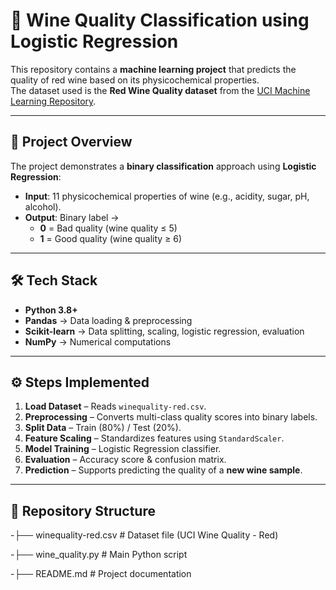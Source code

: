 # 🍷 Wine Quality Classification using Logistic Regression

This repository contains a **machine learning project** that predicts the quality of red wine based on its physicochemical properties.  
The dataset used is the **Red Wine Quality dataset** from the [UCI Machine Learning Repository](https://archive.ics.uci.edu/ml/datasets/wine+quality).

---

## 📌 Project Overview
The project demonstrates a **binary classification** approach using **Logistic Regression**:

- **Input**: 11 physicochemical properties of wine (e.g., acidity, sugar, pH, alcohol).  
- **Output**: Binary label →  
  - **0** = Bad quality (wine quality ≤ 5)  
  - **1** = Good quality (wine quality ≥ 6)  

---

## 🛠️ Tech Stack
- **Python 3.8+**
- **Pandas** → Data loading & preprocessing  
- **Scikit-learn** → Data splitting, scaling, logistic regression, evaluation  
- **NumPy** → Numerical computations  

---

## ⚙️ Steps Implemented
1. **Load Dataset** – Reads `winequality-red.csv`.  
2. **Preprocessing** – Converts multi-class quality scores into binary labels.  
3. **Split Data** – Train (80%) / Test (20%).  
4. **Feature Scaling** – Standardizes features using `StandardScaler`.  
5. **Model Training** – Logistic Regression classifier.  
6. **Evaluation** – Accuracy score & confusion matrix.  
7. **Prediction** – Supports predicting the quality of a **new wine sample**.

---

## 📂 Repository Structure
-├── winequality-red.csv # Dataset file (UCI Wine Quality - Red)


-├── wine_quality.py # Main Python script


-├── README.md # Project documentation

